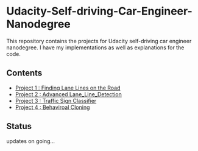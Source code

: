 # Udacity-Self-driving-Car-Engineer-Nanodegree
This repository contains the projects for Udacity self-driving car engineer nanodegree. I have my implementations as well as explanations for the code.
## Contents
* [Project 1 : Finding Lane Lines on the Road](https://github.com/Leey10/Udacity-Self-driving-Car-Engineer-Nanodegree/tree/master/Project1_Finding%20Lane%20Lines%20on%20the%20Road)
* [Project 2 : Advanced Lane_Line_Detection](https://github.com/Leey10/Udacity-Self-driving-Car-Engineer-Nanodegree/tree/master/Project2_Advanced-Lane-Lines)
* [Project 3 : Traffic Sign Classifier](https://github.com/Leey10/Udacity-Self-driving-Car-Engineer-Nanodegree/tree/master/Project3_Traffic%20Sign%20Classification)
* [Project 4 : Behaviroal Cloning](https://github.com/Leey10/Udacity-Self-driving-Car-Engineer-Nanodegree/tree/master/Project%204-Behavioral%20Cloning)
## Status
updates on going...
